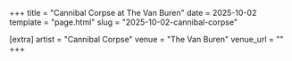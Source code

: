 +++
title = "Cannibal Corpse at The Van Buren"
date = 2025-10-02
template = "page.html"
slug = "2025-10-02-cannibal-corpse"

[extra]
artist = "Cannibal Corpse"
venue = "The Van Buren"
venue_url = ""
+++
